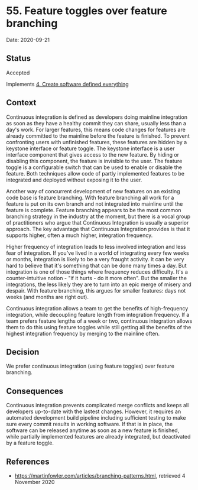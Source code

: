 # 55. Feature toggles over feature branching

Date: 2020-09-21

## Status

Accepted

Implements [4. Create software defined everything](0004-create-software-defined-everything.md)

## Context

Continuous integration is defined as developers doing mainline integration as soon as they have a healthy commit they can share, usually less than a day's work. For larger features, this means code changes for features are already committed to the mainline before the feature is finished. To prevent confronting users with unfinished features, these features are hidden by a keystone interface or feature toggle. The keystone interface is a user interface component that gives access to the new feature. By hiding or disabling this component, the feature is invisible to the user. The feature toggle is a configurable switch that can be used to enable or disable the feature. Both techniques allow code of partly implemented features to be integrated and deployed without exposing it to the user.

Another way of concurrent development of new features on an existing code base is feature branching. With feature branching all work for a feature is put on its own branch and not integrated into mainline until the feature is complete. Feature branching appears to be the most common branching strategy in the industry at the moment, but there is a vocal group of practitioners who argue that Continuous Integration is usually a superior approach. The key advantage that Continuous Integration provides is that it supports higher, often a much higher, integration frequency.

Higher frequency of integration leads to less involved integration and less fear of integration. If you've lived in a world of integrating every few weeks or months, integration is likely to be a very fraught activity. It can be very hard to believe that it's something that can be done many times a day. But integration is one of those things where frequency reduces difficulty. It's a counter-intuitive notion - "if it hurts - do it more often". But the smaller the integrations, the less likely they are to turn into an epic merge of misery and despair. With feature branching, this argues for smaller features: days not weeks (and months are right out).

Continuous integration allows a team to get the benefits of high-frequency integration, while decoupling feature length from integration frequency. If a team prefers feature lengths of a week or two, continuous integration allows them to do this using feature toggles while still getting all the benefits of the highest integration frequency by merging to the mainline often.

## Decision

We prefer continuous integration (using feature toggles) over feature branching.

## Consequences

Continuous integration prevents complicated merge conflicts and keeps all developers up-to-date with the lastest changes. However, it requires an automated development build pipeline including sufficient testing to make sure every commit results in working software. If that is in place, the software can be released anytime as soon as a new feature is finished, while partially implemented features are already integrated, but deactivated by a feature toggle.

## References

* https://martinfowler.com/articles/branching-patterns.html, retrieved 4 November 2020
